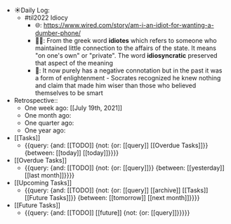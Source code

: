 - ☀️Daily Log:
    - #til2022 Idiocy
        - 🌐: https://www.wired.com/story/am-i-an-idiot-for-wanting-a-dumber-phone/
        - 💁‍♂️: From the greek word __idiotes__ which refers to someone who maintained little connection to the affairs of the state. It means "on one's own" or "private". The word __idiosyncratic__ preserved that aspect of the meaning
        - 🤔: It now purely has a negative connotation but in the past it was a form of enlightenment - Socrates recognized he knew nothing and claim that made him wiser than those who believed themselves to be smart
- Retrospective::
    - One week ago: [[July 19th, 2021]]
    - One month ago:
    - One quarter ago:
    - One year ago:
- [[Tasks]]
    - {{query: {and: [[TODO]] {not: {or: [[query]] [[Overdue Tasks]]}} {between: [[today]] [[today]]}}}}
- [[Overdue Tasks]]
    - {{query: {and: [[TODO]] {not: {or: [[query]]}} {between: [[yesterday]] [[last month]]}}}}
- [[Upcoming Tasks]]
    - {{query: {and: [[TODO]] {not: {or: [[query]] [[archive]] [[Tasks]] [[Future Tasks]]}} {between: [[tomorrow]] [[next month]]}}}}
- [[Future Tasks]]
    - {{query: {and: [[TODO]] [[future]] {not: {or: [[query]]}}}}}
